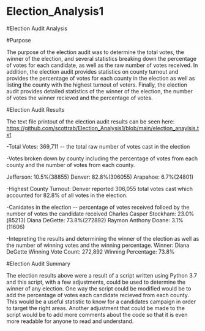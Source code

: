 # Election_Analysis1

#Election Audit Analysis

#Purpose  

The purpose of the election audit was to determine the total votes, the winner of the election, and several statistics breaking down the percentage of votes for    each candidate, as well as the raw number of votes received. In addition, the election audit provides statistics on county turnout and provides the percentage of votes for each county in the election as well as listing the county with the highest turnout of voters. Finally, the election audit provides detailed statistics of the winner of the election, the number of votes the winner recieved and the percentage of votes.
  
#Election Audit Results

The text file printout of the election audit results can be seen here: https://github.com/scottrab/Election_Analysis1/blob/main/election_anaylsis.txt


-Total Votes: 369,711 -- the total raw number of votes cast in the election


-Votes broken down by county including the percentage of votes from each county and the number of votes from each county.
  
  Jefferson: 10.5%(38855)
  Denver: 82.8%(306055)
  Arapahoe: 6.7%(24801)
  

-Highest County Turnout: Denver reported 306,055 total votes cast which accounted for 82.8% of all votes in the election.


-Canidates in the election -- percentage of votes received folloed by the number of votes the candidate received
Charles Casper Stockham: 23.0%(85213)
Diana DeGette: 73.8%(272892)
Raymon Anthony Doane: 3.1%(11606)


-Intepreting the results and determining the winner of the election as well as the number of winning votes and the winning percentage.
Winner: Diana DeGette
Winning Vote Count: 272,892
Winning Percentage: 73.8%


#Election Audit Summary

The election results above were a result of a script written using Python 3.7 and this script, with a few adjustments, could be used to determine the winner of any election.  One way the script could be modified would be to add the percentage of votes each candidate recieved from each county.  This would be a useful statistic to know for a candidates campaign in order to target the right areas.  Another adjustment that could be made to the script would be to add more comments about the code so that it is even more readable for anyone to read and understand. 




